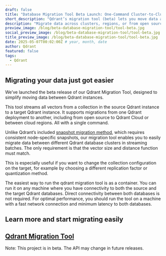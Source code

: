 ```yaml
---
draft: false
title: "Database Migration Tool Beta Launch: One-Command Cluster-to-Cluster Transfers"
short_description: "Qdrant’s migration tool (beta) lets you move data across clusters or regions with one command—no snapshots needed. Try it now."
description: "Migrate data across clusters, regions, or from open source to cloud with just one command. No manual snapshots, fully stream-based. Try the beta now!"
preview_image: /blog/beta-database-migration-tool/tool-beta.jpg
social_preview_image: /blog/beta-database-migration-tool/tool-beta.jpg
title_preview_image: /blog/beta-database-migration-tool/tool-beta.jpg
date: 2025-05-07T00:02:00Z # year, month, date
author: Qdrant
featured: false
tags:
  - Qdrant
---
```


## Migrating your data just got easier

We’ve launched the beta release of our Qdrant Migration Tool, designed to simplify moving data between Qdrant instances.

This tool streams all vectors from a collection in the source Qdrant instance to a target Qdrant instance. It supports migrations from one Qdrant deployment to another, including from open source to Qdrant Cloud or between cloud regions. All with a single command.

Unlike Qdrant’s included [snapshot migration method](https://qdrant.tech/documentation/concepts/snapshots/), which requires consistent node-specific snapshots, our migration tool enables you to easily migrate data between different Qdrant database clusters in streaming batches. The only requirement is that the vector size and distance function must match.

This is especially useful if you want to change the collection configuration on the target, for example by choosing a different replication factor or quantization method.

The easiest way to run the qdrant migration tool is as a container. You can run it on any machine where you have connectivity to both the source and the target Qdrant databases. Direct connectivity between both databases is not required. For optimal performance, you should run the tool on a machine with a fast network connection and minimum latency to both databases.

## Learn more and start migrating easily

## [Qdrant Migration Tool](https://github.com/qdrant/migration) 

Note: This project is in beta. The API may change in future releases.
